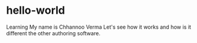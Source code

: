 # hello-world
Learning
My name is Chhannoo Verma
Let's see how it works and how is it different the other authoring software.
